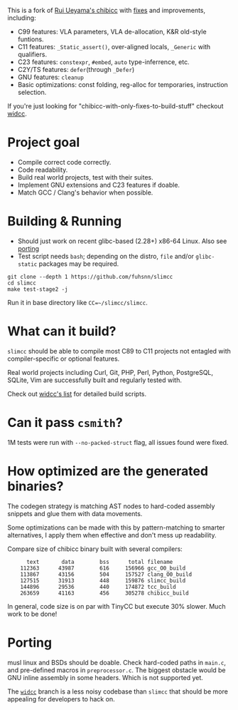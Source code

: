 This is a fork of [Rui Ueyama's chibicc](https://github.com/rui314/chibicc) with [fixes](https://github.com/fuhsnn/slimcc/issues?q=is%3Aissue+is%3Aclosed+label%3Aupstream-chibicc) and improvements, including:
 - C99 features: VLA parameters, VLA de-allocation, K&R old-style funtions.
 - C11 features: `_Static_assert()`, over-aligned locals, `_Generic` with qualifiers.
 - C23 features: `constexpr`, `#embed`, `auto` type-inferrence, etc.
 - C2Y/TS features: `defer`(through `_Defer`)
 - GNU features: `cleanup`
 - Basic optimizations: const folding, reg-alloc for temporaries, instruction selection.

If you're just looking for "chibicc-with-only-fixes-to-build-stuff" checkout [widcc](https://github.com/fuhsnn/widcc).

# Project goal
 - Compile correct code correctly.
 - Code readability.
 - Build real world projects, test with their suites.
 - Implement GNU extensions and C23 features if doable.
 - Match GCC / Clang's behavior when possible.

# Building & Running
 - Should just work on recent glibc-based (2.28+) x86-64 Linux. Also see [porting](#porting)
 - Test script needs `bash`; depending on the distro, `file` and/or `glibc-static` packages may be required.
```
git clone --depth 1 https://github.com/fuhsnn/slimcc
cd slimcc
make test-stage2 -j
```
Run it in base directory like `CC=~/slimcc/slimcc`.

# What can it build?
`slimcc` should be able to compile most C89 to C11 projects not entagled with compiler-specific or optional features. 

Real world projects including Curl, Git, PHP, Perl, Python, PostgreSQL, SQLite, Vim are successfully built and regularly tested with.

Check out [widcc's list](https://github.com/fuhsnn/widcc?tab=readme-ov-file#building-real-world-projects) for detailed build scripts.

# Can it pass `csmith`?
1M tests were run with `--no-packed-struct` flag, all issues found were fixed.

# How optimized are the generated binaries?
The codegen strategy is matching AST nodes to hard-coded assembly snippets and glue them with data movements.

Some optimizations can be made with this by pattern-matching to smarter alternatives, I apply them when effective and don't mess up readability.

Compare size of chibicc binary built with several compilers:
```
      text       data        bss      total filename
    112363      43987        616     156966 gcc_O0_build
    113867      43156        504     157527 clang_O0_build
    127515      31913        448     159876 slimcc_build
    144896      29536        440     174872 tcc_build
    263659      41163        456     305278 chibicc_build
```
In general, code size is on par with TinyCC but execute 30% slower. Much work to be done!

# Porting
musl linux and BSDs should be doable. Check hard-coded paths in `main.c`, and pre-defined macros in `preprocessor.c`.
The biggest obstacle would be GNU inline assembly in some headers. Which is not supported yet.

The [`widcc`](https://github.com/fuhsnn/widcc) branch is a less noisy codebase than `slimcc` that should be more appealing for developers to hack on.
